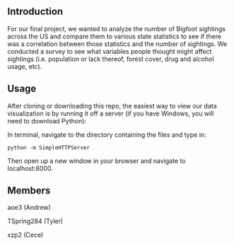 Introduction
----------------
For our final project, we wanted to analyze the number of Bigfoot sightings across the US and compare them to various state statistics to see if there was a correlation between those statistics and the number of sightings. We conducted a survey to see what variables people thought might affect sightings (i.e. population or lack thereof, forest cover, drug and alcohol usage, etc).




Usage
-------------

After cloning or downloading this repo, the easiest way to view our data visualization is by running it off a server (if you have Windows, you will need to download Python): 

In terminal, navigate to the directory containing the files and type in:

    python -m SimpleHTTPServer
Then open up a new window in your browser and navigate to localhost:8000. 


Members
-------------
aoe3 (Andrew)

TSpring284 (Tyler)

xzp2 (Cece)
